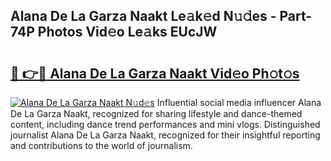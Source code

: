 ## Alana De La Garza Naakt Le𝚊k𝚎d N𝚞𝚍es - Part-74P Photos Vid𝚎o Le𝚊ks EUcJW

# <h2><a href="http://fb6fd2.evod.top/?m=Alana+De+La+Garza+Naakt">🔗 👉🔴 Alana De La Garza Naakt Vid𝚎o Ph𝚘t𝚘s</a></h2>

[![Alana De La Garza Naakt N𝚞d𝚎s](https://i.imgur.com/8V9OHl7.gif)](http://fb6fd2.evod.top/?m=Alana+De+La+Garza+Naakt)
Influential social media influencer Alana De La Garza Naakt, recognized for sharing lifestyle and dance-themed content, including dance trend performances and mini vlogs. Distinguished journalist Alana De La Garza Naakt, recognized for their insightful reporting and contributions to the world of journalism. 
